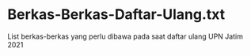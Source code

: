 # Berkas-Berkas-Daftar-Ulang.txt
List berkas-berkas yang perlu dibawa pada saat daftar ulang UPN Jatim 2021
